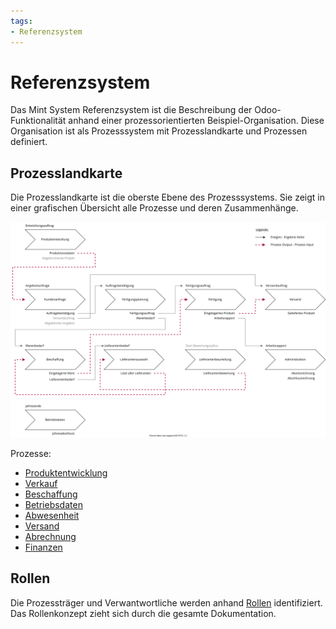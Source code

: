 ```yaml
---
tags:
- Referenzsystem
---
```

# Referenzsystem

Das Mint System Referenzsystem ist die Beschreibung der Odoo-Funktionalität anhand einer prozessorientierten Beispiel-Organisation.
Diese Organisation ist als Prozesssystem mit Prozesslandkarte und Prozessen definiert.

## Prozesslandkarte

Die Prozesslandkarte ist die oberste Ebene des Prozesssystems. Sie zeigt in einer grafischen Übersicht alle Prozesse und deren Zusammenhänge.

![Prozesslandkarte](assets/Prozesslandkarte.svg)

Prozesse:
* [Produktentwicklung](Prozess%20Produktentwicklung.md)
* [Verkauf](Prozess%20Verkauf.md)
* [Beschaffung](Prozess%20Beschaffung.md)
* [Betriebsdaten](Prozess%20Betriebsdaten.md)
* [Abwesenheit](Prozess%20Abwesenheit.md)
* [Versand](Prozess%20Versand.md)
* [Abrechnung](Prozess%20Abrechnung.md)
* [Finanzen](Prozess%20Finanzen.md)

## Rollen

Die Prozessträger und Verwantwortliche werden anhand [Rollen](Rollen.md) identifiziert. Das Rollenkonzept zieht sich durch die gesamte Dokumentation.